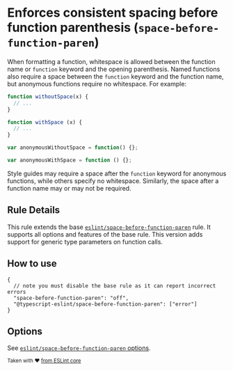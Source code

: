 # Enforces consistent spacing before function parenthesis (`space-before-function-paren`)

When formatting a function, whitespace is allowed between the function name or `function` keyword and the opening parenthesis. Named functions also require a space between the `function` keyword and the function name, but anonymous functions require no whitespace. For example:

<!-- prettier-ignore -->
```ts
function withoutSpace(x) {
  // ...
}

function withSpace (x) {
  // ...
}

var anonymousWithoutSpace = function() {};

var anonymousWithSpace = function () {};
```

Style guides may require a space after the `function` keyword for anonymous functions, while others specify no whitespace. Similarly, the space after a function name may or may not be required.

## Rule Details

This rule extends the base [`eslint/space-before-function-paren`](https://eslint.org/docs/rules/space-before-function-paren) rule.
It supports all options and features of the base rule.
This version adds support for generic type parameters on function calls.

## How to use

```cjson
{
  // note you must disable the base rule as it can report incorrect errors
  "space-before-function-paren": "off",
  "@typescript-eslint/space-before-function-paren": ["error"]
}
```

## Options

See [`eslint/space-before-function-paren` options](https://eslint.org/docs/rules/space-before-function-paren#options).

<sup>Taken with ❤️ [from ESLint core](https://github.com/eslint/eslint/blob/master/docs/rules/space-before-function-paren.md)</sup>
